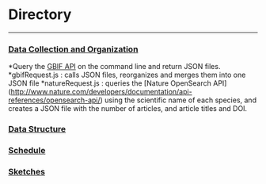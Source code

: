 # Directory
-----

### [Data Collection and Organization](https://github.com/tannerjaime/thesis/tree/master/work/data%20work)

*Query the [GBIF API](http://www.gbif.org/developer/summary) on the command line and return JSON files.
*gbifRequest.js : calls JSON files, reorganizes and merges them into one JSON file
*natureRequest.js : queries the [Nature OpenSearch API] (http://www.nature.com/developers/documentation/api-references/opensearch-api/) using the scientific name of each species, and creates a JSON file with the number of articles, and article titles and DOI. 
    
### [Data Structure](https://github.com/tannerjaime/thesis/blob/master/work/dataStructure.js)
### [Schedule](https://github.com/tannerjaime/thesis/blob/master/work/schedule.png)
### [Sketches](https://docs.google.com/a/newschool.edu/presentation/d/1DdtjlqzaEbv2WzH2Wo_Yram_XX98B1oDXmTI1OSeVm8/edit?usp=sharing)

